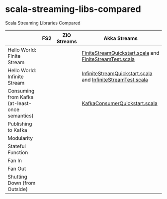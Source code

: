 # scala-streaming-libs-compared
Scala Streaming Libraries Compared


|                                                | FS2 | ZIO Streams | Akka Streams                                                                                                          |
|------------------------------------------------|-----|-------------|-----------------------------------------------------------------------------------------------------------------------|
| Hello World: Finite Stream                     |     |             | [FiniteStreamQuickstart.scala][AkkaFiniteStreamQuickstart] and [FiniteStreamTest.scala][AkkaFiniteStreamTest]         |
| Hello World: Infinite Stream                   |     |             | [InfiniteStreamQuickstart.scala][AkkaInfiniteStreamQuickstart] and [InfiniteStreamTest.scala][AkkaInfiniteStreamTest] |
| Consuming from Kafka (at-least-once semantics) |     |             | [KafkaConsumerQuickstart.scala][AkkaKafkaConsumerQuickstart]                                                          |
| Publishing to Kafka                            |     |             |                                                                                                                       |
| Modularity                                     |     |             |                                                                                                                       |                 
| Stateful Function                              |     |             |                                                                                                                       |
| Fan In                                         |     |             |                                                                                                                       |
| Fan Out                                        |     |             |                                                                                                                       |
| Shutting Down (from Outside)                   |     |             |                                                                                                                       |

[AkkaInfiniteStreamQuickstart]: https://gitpod.io/#https://github.com/knoldus/scala-streaming-libs-compared/blob/main/akka-streams/src/main/scala/com/example/InfiniteStreamQuickstart.scala 
[AkkaFiniteStreamQuickstart]: https://gitpod.io/#https://github.com/knoldus/scala-streaming-libs-compared/blob/main/akka-streams/src/main/scala/com/example/FiniteStreamQuickstart.scala
[AkkaFiniteStreamTest]: https://gitpod.io/#https://github.com/knoldus/scala-streaming-libs-compared/blob/main/akka-streams/src/test/scala/com/example/FiniteStreamTest.scala
[AkkaInfiniteStreamTest]: https://gitpod.io/#https://github.com/knoldus/scala-streaming-libs-compared/blob/main/akka-streams/src/test/scala/com/example/InfiniteStreamTest.scala
[AkkaKafkaConsumerQuickstart]: https://gitpod.io/#https://github.com/knoldus/scala-streaming-libs-compared/blob/main/akka-streams/src/main/scala/com/example/KafkaConsumerQuickstart.scala
